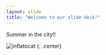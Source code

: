 ```yaml
---
layout: slide
title: "Welcome to our slide deck!"
---
```


Summer in the city!!

![inflatocat](https://octodex.github.com/images/inflatocat.png)
{: .center}
